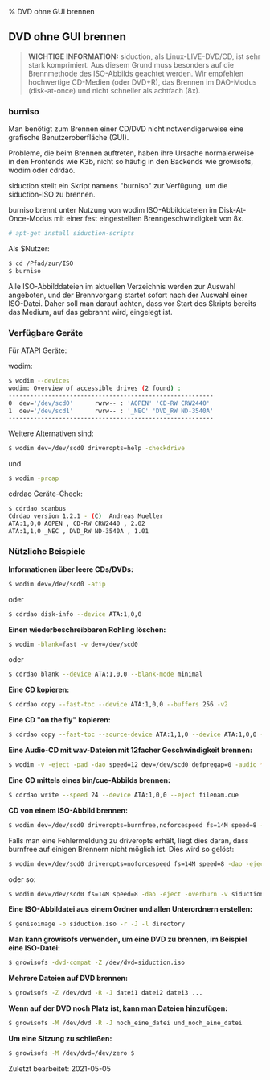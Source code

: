% DVD ohne GUI brennen

## DVD ohne GUI brennen

> **WICHTIGE INFORMATION:**
> siduction, als Linux-LIVE-DVD/CD, ist sehr stark komprimiert. Aus diesem Grund muss besonders auf die Brennmethode des ISO-Abbilds geachtet werden. Wir empfehlen hochwertige CD-Medien (oder DVD+R), das Brennen im DAO-Modus (disk-at-once) und nicht schneller als achtfach (8x).


### burniso

Man benötigt zum Brennen einer CD/DVD nicht notwendigerweise eine grafische Benutzeroberfläche (GUI).

Probleme, die beim Brennen auftreten, haben ihre Ursache normalerweise in den Frontends wie K3b, nicht so häufig in den Backends wie growisofs, wodim oder cdrdao.

siduction stellt ein Skript namens "burniso" zur Verfügung, um die siduction-ISO zu brennen.

burniso brennt unter Nutzung von wodim ISO-Abbilddateien im Disk-At-Once-Modus mit einer fest eingestellten Brenngeschwindigkeit von 8x.

~~~sh
# apt-get install siduction-scripts
~~~

Als $Nutzer:

~~~sh
$ cd /Pfad/zur/ISO
$ burniso
~~~

Alle ISO-Abbilddateien im aktuellen Verzeichnis werden zur Auswahl angeboten, und der Brennvorgang startet sofort nach der Auswahl einer ISO-Datei. Daher soll man darauf achten, dass vor Start des Skripts bereits das Medium, auf das gebrannt wird, eingelegt ist.  

### Verfügbare Geräte

Für ATAPI Geräte:

wodim:

~~~sh
$ wodim --devices
wodim: Overview of accessible drives (2 found) :
---------------------------------------------------------
0  dev='/dev/scd0'      rwrw-- : 'AOPEN' 'CD-RW CRW2440'
1  dev='/dev/scd1'      rwrw-- : '_NEC' 'DVD_RW ND-3540A'
---------------------------------------------------------
~~~

Weitere Alternativen sind:

~~~sh
$ wodim dev=/dev/scd0 driveropts=help -checkdrive
~~~

und

~~~sh
$ wodim -prcap
~~~

cdrdao Geräte-Check:

~~~sh
$ cdrdao scanbus
Cdrdao version 1.2.1 - (C)  Andreas Mueller
ATA:1,0,0 AOPEN , CD-RW CRW2440 , 2.02
ATA:1,1,0 _NEC , DVD_RW ND-3540A , 1.01
~~~

### Nützliche Beispiele

**Informationen über leere CDs/DVDs:**

~~~sh
$ wodim dev=/dev/scd0 -atip
~~~

oder

~~~sh
$ cdrdao disk-info --device ATA:1,0,0
~~~

**Einen wiederbeschreibbaren Rohling löschen:**

~~~sh
$ wodim -blank=fast -v dev=/dev/scd0
~~~

oder

~~~sh
$ cdrdao blank --device ATA:1,0,0 --blank-mode minimal
~~~

**Eine CD kopieren:**

~~~sh
$ cdrdao copy --fast-toc --device ATA:1,0,0 --buffers 256 -v2
~~~

**Eine CD "on the fly" kopieren:**

~~~sh
$ cdrdao copy --fast-toc --source-device ATA:1,1,0 --device ATA:1,0,0 --on-the-fly --buffers 256 --eject -v2
~~~

**Eine Audio-CD mit wav-Dateien mit 12facher Geschwindigkeit brennen:**

~~~sh
$ wodim -v -eject -pad -dao speed=12 dev=/dev/scd0 defpregap=0 -audio *.wav
~~~

**Eine CD mittels eines bin/cue-Abbilds brennen:**

~~~sh
$ cdrdao write --speed 24 --device ATA:1,0,0 --eject filenam.cue
~~~


**CD von einem ISO-Abbild brennen:**

~~~sh
$ wodim dev=/dev/scd0 driveropts=burnfree,noforcespeed fs=14M speed=8 -dao -eject -overburn -v siduction.iso
~~~

Falls man eine Fehlermeldung zu driveropts erhält, liegt dies daran, dass burnfree auf einigen Brennern nicht möglich ist. Dies wird so gelöst:

~~~sh
$ wodim dev=/dev/scd0 driveropts=noforcespeed fs=14M speed=8 -dao -eject -overburn -v siduction.iso
~~~

oder so:

~~~sh
$ wodim dev=/dev/scd0 fs=14M speed=8 -dao -eject -overburn -v siduction.iso
~~~

**Eine ISO-Abbildatei aus einem Ordner und allen Unterordnern erstellen:**

~~~sh
$ genisoimage -o siduction.iso -r -J -l directory
~~~

**Man kann growisofs verwenden, um eine DVD zu brennen, im Beispiel eine ISO-Datei:**

~~~sh
$ growisofs -dvd-compat -Z /dev/dvd=siduction.iso
~~~

**Mehrere Dateien auf DVD brennen:**

~~~sh
$ growisofs -Z /dev/dvd -R -J datei1 datei2 datei3 ...
~~~

**Wenn auf der DVD noch Platz ist, kann man Dateien hinzufügen:**

~~~sh
$ growisofs -M /dev/dvd -R -J noch_eine_datei und_noch_eine_datei
~~~

**Um eine Sitzung zu schließen:**

~~~sh
$ growisofs -M /dev/dvd=/dev/zero $
~~~~

<div id="rev">Zuletzt bearbeitet: 2021-05-05</div>
